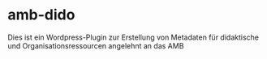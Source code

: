 # amb-dido
Dies ist ein Wordpress-Plugin zur Erstellung von Metadaten für didaktische und Organisationsressourcen angelehnt an das AMB
